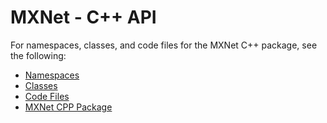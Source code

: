 # MXNet - C++ API

For namespaces, classes, and code files for the MXNet C++ package, see the  following:

* [Namespaces](http://mxnet.io/doxygen/namespaces.html)
* [Classes](http://mxnet.io/doxygen/annotated.html)
* [Code Files](http://mxnet.io/doxygen/files.html)
* [MXNet CPP Package](https://github.com/dmlc/mxnet/tree/master/cpp-package)
